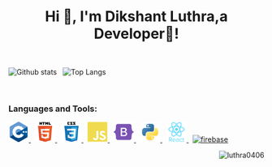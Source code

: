 <!-- ### Hi there 👋 -->
<h1 align="center">Hi 👋, I'm Dikshant Luthra,a Developer🚀!</h1>
<br />

![Github stats](https://github-readme-stats.vercel.app/api?username=diksh04&show_icons=true&theme=radical) 
&nbsp;
![Top Langs](https://github-readme-stats.vercel.app/api/top-langs/?username=diksh04&layout=compact&theme=radical)

<br />

<h3 align="left">Languages and Tools:</h3>
<p align="left">
	<a href="https://www.cplusplus.com/" target="_blank"> <img
			src="https://raw.githubusercontent.com/devicons/devicon/master/icons/cplusplus/cplusplus-original.svg"
			alt="c++" width="40" height="40" /> </a> &nbsp;
	<a href="https://www.w3.org/html/" target="_blank"> <img
			src="https://raw.githubusercontent.com/devicons/devicon/master/icons/html5/html5-original-wordmark.svg"
			alt="html5" width="40" height="40" /> </a> &nbsp;
	<a href="https://www.w3schools.com/css/" target="_blank"> <img
			src="https://raw.githubusercontent.com/devicons/devicon/master/icons/css3/css3-original-wordmark.svg"
			alt="css3" width="40" height="40" /> </a> &nbsp;
	<a href="https://www.javascript.com/" target="_blank"> <img
			src="https://raw.githubusercontent.com/devicons/devicon/master/icons/javascript/javascript-plain.svg"
			alt="js" width="40" height="40" /> </a> &nbsp;
	<a href="https://getbootstrap.com/" target="_blank"> <img
			src="https://raw.githubusercontent.com/devicons/devicon/master/icons/bootstrap/bootstrap-plain.svg"
			alt="bootstrap" width="40" height="40" /> </a> &nbsp;
	<a href="https://python.org" target="_blank"> <img
			src="https://raw.githubusercontent.com/devicons/devicon/master/icons/python/python-original.svg"
			alt="python" width="40" height="40" /> </a> &nbsp;
	<a href="https://reactjs.org" target="_blank"> <img
			src="https://raw.githubusercontent.com/devicons/devicon/master/icons/react/react-original-wordmark.svg"
			alt="react" width="40" height="40" /> </a> &nbsp;
	 <a href="https://firebase.google.com/" target="_blank" rel="noreferrer"> <img src="https://www.vectorlogo.zone/logos/firebase/firebase-icon.svg" alt="firebase" width="40" height="40"/> </a>
	
</p>
<p align="right"> <img src="https://komarev.com/ghpvc/?username=diksh04-1&label=Profile%20views&color=0e75b6&style=flat" alt="luthra0406" /> </p>


<!--
**diksh04/diksh04** is a ✨ _special_ ✨ repository because its `README.md` (this file) appears on your GitHub profile

Here are some ideas to get you started:

- 🔭 I’m currently working on ...
- 🌱 I’m currently learning ...
- 👯 I’m looking to collaborate on ...
- 🤔 I’m looking for help with ...
- 💬 Ask me about ...
- 📫 How to reach me: ...
- 😄 Pronouns: ...
- ⚡ Fun fact: ...
-->
